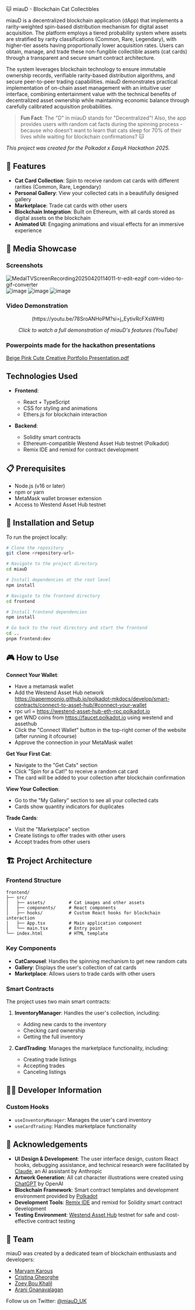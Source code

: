 🐱 miauD - Blockchain Cat Collectibles

miauD is a decentralized blockchain application (dApp) that implements a rarity-weighted spin-based distribution mechanism for digital asset acquisition. The platform employs a tiered probability system where assets are stratified by rarity classifications (Common, Rare, Legendary), with higher-tier assets having proportionally lower acquisition rates. Users can obtain, manage, and trade these non-fungible collectible assets (cat cards) through a transparent and secure smart contract architecture.

The system leverages blockchain technology to ensure immutable ownership records, verifiable rarity-based distribution algorithms, and secure peer-to-peer trading capabilities. miauD demonstrates practical implementation of on-chain asset management with an intuitive user interface, combining entertainment value with the technical benefits of decentralized asset ownership while maintaining economic balance through carefully calibrated acquisition probabilities.

> **Fun Fact**: The "D" in miauD stands for "Decentralized"! Also, the app provides users with random cat facts during the spinning process - because who doesn't want to learn that cats sleep for 70% of their lives while waiting for blockchain confirmations? 🐱

*This project was created for the Polkadot x EasyA Hackathon 2025.*

## 🌟 Features

- **Cat Card Collection**: Spin to receive random cat cards with different rarities (Common, Rare, Legendary)
- **Personal Gallery**: View your collected cats in a beautifully designed gallery
- **Marketplace**: Trade cat cards with other users
- **Blockchain Integration**: Built on Ethereum, with all cards stored as digital assets on the blockchain
- **Animated UI**: Engaging animations and visual effects for an immersive experience

## 📸 Media Showcase

### Screenshots
![MedalTVScreenRecording20250420114011-tr-edit-ezgif com-video-to-gif-converter](https://github.com/user-attachments/assets/d7c434ef-5eda-4550-90f5-b18549f72795)
![image](https://github.com/user-attachments/assets/9328bd76-4b6b-42af-baf1-df15e533fec6)
![image](https://github.com/user-attachments/assets/eba791e2-78f9-4ced-8638-26f4a3e9991c)
![image](https://github.com/user-attachments/assets/a43fb56d-8615-488c-a834-203f8f5881ee)


### Video Demonstration

<div align="center">
  </a>(https://youtu.be/78SroANHoPM?si=j_EytivRcFXsWlHt)
  <p><em>Click to watch a full demonstration of miauD's features (YouTube)</em></p>
</div>

### Powerpoints made for the hackathon presentations
[Beige Pink Cute Creative Portfolio Presentation.pdf](https://github.com/user-attachments/files/19826499/Beige.Pink.Cute.Creative.Portfolio.Presentation.pdf)

## Technologies Used

- **Frontend**:
  - React + TypeScript
  - CSS for styling and animations
  - Ethers.js for blockchain interaction

- **Backend**:
  - Solidity smart contracts
  - Ethereum-compatible Westend Asset Hub testnet (Polkadot)
  - Remix IDE and remixd for contract development

## 📋 Prerequisites

- Node.js (v16 or later)
- npm or yarn
- MetaMask wallet browser extension
- Access to Westend Asset Hub testnet

## 🚀 Installation and Setup

To run the project locally:

```bash
# Clone the repository
git clone <repository-url>

# Navigate to the project directory
cd miauD

# Install dependencies at the root level
npm install

# Navigate to the frontend directory
cd frontend

# Install frontend dependencies
npm install

# Go back to the root directory and start the frontend
cd ..
pnpm frontend:dev
```

## 🎮 How to Use

**Connect Your Wallet**:
- Have a metamask wallet
- Add the Westend Asset Hub network https://papermoonio.github.io/polkadot-mkdocs/develop/smart-contracts/connect-to-asset-hub/#connect-your-wallet
- rpc url = https://westend-asset-hub-eth-rpc.polkadot.io
- get WND coins from https://faucet.polkadot.io using westend and assethub
- Click the "Connect Wallet" button in the top-right corner of the website (after running it ofcourse)
- Approve the connection in your MetaMask wallet

**Get Your First Cat**:
- Navigate to the "Get Cats" section
- Click "Spin for a Cat!" to receive a random cat card
- The card will be added to your collection after blockchain confirmation

**View Your Collection**:
- Go to the "My Gallery" section to see all your collected cats
- Cards show quantity indicators for duplicates

**Trade Cards**:
- Visit the "Marketplace" section
- Create listings to offer trades with other users
- Accept trades from other users

## 🏗️ Project Architecture

### Frontend Structure

```
frontend/
├── src/
│   ├── assets/         # Cat images and other assets
│   ├── components/     # React components
│   ├── hooks/          # Custom React hooks for blockchain interaction
│   ├── App.tsx         # Main application component
│   └── main.tsx        # Entry point
└── index.html          # HTML template
```

### Key Components

- **CatCarousel**: Handles the spinning mechanism to get new random cats
- **Gallery**: Displays the user's collection of cat cards
- **Marketplace**: Allows users to trade cards with other users

### Smart Contracts

The project uses two main smart contracts:

1. **InventoryManager**: Handles the user's collection, including:
   - Adding new cards to the inventory
   - Checking card ownership
   - Getting the full inventory

2. **CardTrading**: Manages the marketplace functionality, including:
   - Creating trade listings
   - Accepting trades
   - Canceling listings

## 👨‍💻 Developer Information

### Custom Hooks

- `useInventoryManager`: Manages the user's card inventory
- `useCardTrading`: Handles marketplace functionality

## 🙏 Acknowledgements

- **UI Design & Development**: The user interface design, custom React hooks, debugging assistance, and technical research were facilitated by [Claude](https://www.anthropic.com/claude), an AI assistant by Anthropic
- **Artwork Generation**: All cat character illustrations were created using [ChatGPT](https://chat.openai.com/) by OpenAI
- **Blockchain Framework**: Smart contract templates and development environment provided by [Polkadot](https://polkadot.network/)
- **Development Tools**: [Remix IDE](https://remix.ethereum.org/) and remixd for Solidity smart contract development
- **Testing Environment**: [Westend Asset Hub](https://wiki.polkadot.network/docs/learn-guides-westend-asset-hub) testnet for safe and cost-effective contract testing

## 👥 Team

miauD was created by a dedicated team of blockchain enthusiasts and developers:

- [Maryam Karous](https://www.linkedin.com/in/maryam-karous-78b674280)
- [Cristina Gheorghe](https://www.linkedin.com/in/cristina-gheorghe-0a6053285/)
- [Zoey Bou Khalil](https://www.linkedin.com/in/zoey-bou-khalil-a422a4272/)
- [Arani Gnanavalagan](https://www.linkedin.com/in/aranignana)

Follow us on Twitter: [@miauD_UK](https://x.com/miauD_UK)


